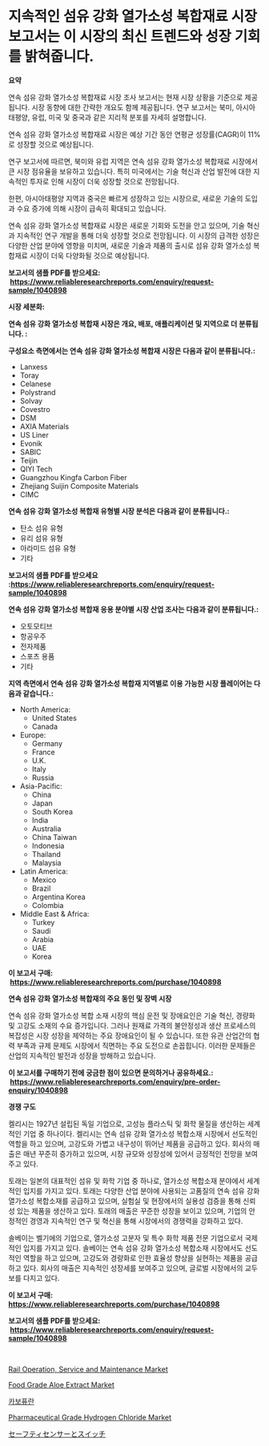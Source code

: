 <p><h1>지속적인 섬유 강화 열가소성 복합재료 시장 보고서는 이 시장의 최신 트렌드와 성장 기회를 밝혀줍니다.</h1></p><p><strong>요약</strong></p>
<p><p>연속 섬유 강화 열가소성 복합재료 시장 조사 보고서는 현재 시장 상황을 기준으로 제공됩니다. 시장 동향에 대한 간략한 개요도 함께 제공됩니다. 연구 보고서는 북미, 아시아태평양, 유럽, 미국 및 중국과 같은 지리적 분포를 자세히 설명합니다.</p><p>연속 섬유 강화 열가소성 복합재료 시장은 예상 기간 동안 연평균 성장률(CAGR)이 11%로 성장할 것으로 예상됩니다. </p><p>연구 보고서에 따르면, 북미와 유럽 지역은 연속 섬유 강화 열가소성 복합재료 시장에서 큰 시장 점유율을 보유하고 있습니다. 특히 미국에서는 기술 혁신과 산업 발전에 대한 지속적인 투자로 인해 시장이 더욱 성장할 것으로 전망됩니다. </p><p>한편, 아시아태평양 지역과 중국은 빠르게 성장하고 있는 시장으로, 새로운 기술의 도입과 수요 증가에 의해 시장이 급속히 확대되고 있습니다.</p><p>연속 섬유 강화 열가소성 복합재료 시장은 새로운 기회와 도전을 안고 있으며, 기술 혁신과 지속적인 연구 개발을 통해 더욱 성장할 것으로 전망됩니다. 이 시장의 급격한 성장은 다양한 산업 분야에 영향을 미치며, 새로운 기술과 제품의 출시로 섬유 강화 열가소성 복합재료 시장이 더욱 다양화될 것으로 예상됩니다.</p></p>
<p><strong>보고서의 샘플 PDF를 받으세요: &nbsp;<a href="https://www.reliableresearchreports.com/enquiry/request-sample/1040898">https://www.reliableresearchreports.com/enquiry/request-sample/1040898</a></strong></p>
<p><strong>시장 세분화:</strong></p>
<p><strong> 연속 섬유 강화 열가소성 복합재 시장은 개요, 배포, 애플리케이션 및 지역으로 더 분류됩니다. :</strong></p>
<p><strong>구성요소 측면에서는 연속 섬유 강화 열가소성 복합재 시장은 다음과 같이 분류됩니다.:</strong></p>
<p><ul><li>Lanxess</li><li>Toray</li><li>Celanese</li><li>Polystrand</li><li>Solvay</li><li>Covestro</li><li>DSM</li><li>AXIA Materials</li><li>US Liner</li><li>Evonik</li><li>SABIC</li><li>Teijin</li><li>QIYI Tech</li><li>Guangzhou Kingfa Carbon Fiber</li><li>Zhejiang Suijin Composite Materials</li><li>CIMC</li></ul></p>
<p><strong> 연속 섬유 강화 열가소성 복합재 유형별 시장 분석은 다음과 같이 분류됩니다.:</strong></p>
<p><ul><li>탄소 섬유 유형</li><li>유리 섬유 유형</li><li>아라미드 섬유 유형</li><li>기타</li></ul></p>
<p><strong>보고서의 샘플 PDF를 받으세요 :<a href="https://www.reliableresearchreports.com/enquiry/request-sample/1040898">https://www.reliableresearchreports.com/enquiry/request-sample/1040898</a></strong></p>
<p><strong> 연속 섬유 강화 열가소성 복합재 응용 분야별 시장 산업 조사는 다음과 같이 분류됩니다.:</strong></p>
<p><ul><li>오토모티브</li><li>항공우주</li><li>전자제품</li><li>스포츠 용품</li><li>기타</li></ul></p>
<p><strong>지역 측면에서 연속 섬유 강화 열가소성 복합재 지역별로 이용 가능한 시장 플레이어는 다음과 같습니다.:</strong></p>
<p><ul>
    <li>
        North America:
        <ul>
            <li>United States</li>
            <li>Canada</li>
        </ul>
    </li>
    <li>
        Europe:
        <ul>
            <li>Germany</li>
            <li>France</li>
            <li>U.K.</li>
            <li>Italy</li>
            <li>Russia</li>
        </ul>
    </li>
    <li>
        Asia-Pacific:
        <ul>
            <li>China</li>
            <li>Japan</li>
            <li>South Korea</li>
            <li>India</li>
            <li>Australia</li>
            <li>China Taiwan</li>
            <li>Indonesia</li>
            <li>Thailand</li>
            <li>Malaysia</li>
        </ul>
    </li>
    <li>
        Latin America:
        <ul>
            <li>Mexico</li>
            <li>Brazil</li>
            <li>Argentina Korea</li>
            <li>Colombia</li>
        </ul>
    </li>
    <li>
        Middle East & Africa:
        <ul>
            <li>Turkey</li>
            <li>Saudi</li>
            <li>Arabia</li>
            <li>UAE</li>
            <li>Korea</li>
        </ul>
    </li>
    </ul></p>
<p><strong>이 보고서 구매: &nbsp;<a href="https://www.reliableresearchreports.com/purchase/1040898">https://www.reliableresearchreports.com/purchase/1040898</a></strong></p>
<p><strong>연속 섬유 강화 열가소성 복합재의 주요 동인 및 장벽 시장</strong></p>
<p><p>연속 섬유 강화 열가소성 복합 소재 시장의 핵심 운전 및 장애요인은 기술 혁신, 경량화 및 고강도 소재의 수요 증가입니다. 그러나 원재료 가격의 불안정성과 생산 프로세스의 복잡성은 시장 성장을 제약하는 주요 장애요인이 될 수 있습니다. 또한 유관 산업간의 협력 부족과 규제 문제도 시장에서 직면하는 주요 도전으로 손꼽힙니다. 이러한 문제들은 산업의 지속적인 발전과 성장을 방해하고 있습니다.</p></p>
<p><strong>이 보고서를 구매하기 전에 궁금한 점이 있으면 문의하거나 공유하세요.: &nbsp;<a href="https://www.reliableresearchreports.com/enquiry/pre-order-enquiry/1040898">https://www.reliableresearchreports.com/enquiry/pre-order-enquiry/1040898</a></strong></p>
<p><strong>경쟁 구도</strong></p>
<p><p>켈리시는 1927년 설립된 독일 기업으로, 고성능 플라스틱 및 화학 물질을 생산하는 세계적인 기업 중 하나이다. 켈리시는 연속 섬유 강화 열가소성 복합소재 시장에서 선도적인 역할을 하고 있으며, 고강도와 가볍고 내구성이 뛰어난 제품을 공급하고 있다. 회사의 매출은 매년 꾸준히 증가하고 있으며, 시장 규모와 성장성에 있어서 긍정적인 전망을 보여주고 있다.</p><p>토래는 일본의 대표적인 섬유 및 화학 기업 중 하나로, 열가소성 복합소재 분야에서 세계적인 입지를 가지고 있다. 토래는 다양한 산업 분야에 사용되는 고품질의 연속 섬유 강화 열가소성 복합소재를 공급하고 있으며, 실험실 및 현장에서의 실용성 검증을 통해 신뢰성 있는 제품을 생산하고 있다. 토래의 매출은 꾸준한 성장을 보이고 있으며, 기업의 안정적인 경영과 지속적인 연구 및 혁신을 통해 시장에서의 경쟁력을 강화하고 있다.</p><p>솔베이는 벨기에의 기업으로, 열가소성 고분자 및 특수 화학 제품 전문 기업으로서 국제적인 입지를 가지고 있다. 솔베이는 연속 섬유 강화 열가소성 복합소재 시장에서도 선도적인 역할을 하고 있으며, 고강도와 경량화로 인한 효율성 향상을 실현하는 제품을 공급하고 있다. 회사의 매출은 지속적인 성장세를 보여주고 있으며, 글로벌 시장에서의 교두보를 다지고 있다.</p></p>
<p><strong>이 보고서 구매: &nbsp; <a href="https://www.reliableresearchreports.com/purchase/1040898">https://www.reliableresearchreports.com/purchase/1040898</a></strong></p>
<p><strong>보고서의 샘플 PDF를 받으세요: &nbsp;<a href="https://www.reliableresearchreports.com/enquiry/request-sample/1040898">https://www.reliableresearchreports.com/enquiry/request-sample/1040898</a></strong><strong></strong></p>
<p>&nbsp;</p>
<p><p><a href="https://github.com/vimar16th/Market-Research-Report-List-3/blob/main/rail-operation-service-and-maintenance-market.md">Rail Operation, Service and Maintenance Market</a></p><p><a href="https://view.publitas.com/reportprime-1/food-grade-aloe-extract-market-size-market-trends-and-growth-outlook-forecasted-for-period-from-2023-to-2030/">Food Grade Aloe Extract Market</a></p><p><a href="https://github.com/vsnao330707/Market-Research-Report-List-1/blob/main/4621930188435.md">카보퓨란</a></p><p><a href="https://view.publitas.com/reportprime-1/pharmaceutical-grade-hydrogen-chloride-market-size-growth-and-forecast-from-2023-2030/">Pharmaceutical Grade Hydrogen Chloride Market</a></p><p><a href="https://github.com/zjkmgcs938405/Market-Research-Report-List-1/blob/main/1761355188590.md">セーフティセンサーとスイッチ</a></p></p>